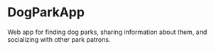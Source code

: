 # DogParkApp
Web app for finding dog parks, sharing information about them, and socializing with other park patrons.
